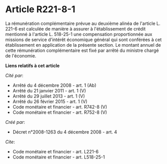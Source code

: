 # Article R221-8-1

La rémunération complémentaire prévue au deuxième alinéa de l'article L. 221-6 est calculée de manière à assurer à
l'établissement de crédit mentionné à l'article L. 518-25-1 une compensation proportionnée aux missions de service d'intérêt
économique général qui sont conférées à cet établissement en application de la présente section. Le montant annuel de cette
rémunération complémentaire est fixé par arrêté du ministre chargé de l'économie.

**Liens relatifs à cet article**

_Cité par_:

  - Arrêté du 4 décembre 2008 - art. 1 (Ab)
  - Arrêté du 21 janvier 2011 - art. 1 (V)
  - Arrêté du 29 juillet 2013 - art. 1 (V)
  - Arrêté du 26 février 2015 - art. 1 (V)
  - Code monétaire et financier - art. R742-8 (V)
  - Code monétaire et financier - art. R752-8 (V)

_Créé par_:

  - Décret n°2008-1263 du 4 décembre 2008 - art. 4

_Cite_:

  - Code monétaire et financier - art. L221-6
  - Code monétaire et financier - art. L518-25-1
